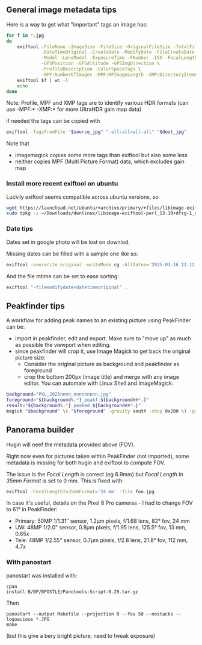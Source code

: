 ## General image metadata tips

Here is a way to get what "important" tags an image has:

```sh
for f in *.jpg
do
    exiftool -FileName -ImageSize -FileSize -OriginalFileSize -TotalFileSize\
             -DateTimeOriginal -CreateDate -ModifyDate -FileCreateDate -FileModifyDate \
             -Model -LensModel -ExposureTime -FNumber -ISO -FocalLength -Aperture -composite:FieldOfView -Orientation \
             -GPSPosition -GPSAltitude -GPSImgDirection \
             -ProfileDescription -ColorSpaceTags \
             -MPF:NumberOfImages -MPF:MPImageLength -XMP:DirectoryItemLength -XMP:HdrPlusMakernote -file "$f"
    exiftool $f | wc -l
    echo
done
```

Note: Profile, MPF and XMP tags are to identify various HDR formats (can use -MPF:* -XMP:* for more UltraHDR gain map data)

if needed the tags can be copied with

```sh
exiftool -TagsFromFile "$source_jpg" "-all:all>all:all" "$dest_jpg"
```

Note that 
* imagemagick copies some more tags than exiftool but also some less
* neither copies MPF (Multi Picture Format) data, which excludes gain map

### Install more recent exiftool on ubuntu

Luckily exiftool seems compatible across ubuntu versions, so

```sh
wget https://launchpad.net/ubuntu/+archive/primary/+files/libimage-exiftool-perl_13.10+dfsg-1_all.deb
sudo dpkg -i ~/Downloads/dwnlinux/libimage-exiftool-perl_13.10+dfsg-1_all.deb
```

### Date tips

Dates set in google photo will be lost on downlod.

Missing dates can be filled with a sample one like so:

```sh
exiftool -overwrite_original -writeMode cg -AllDates='2025:03:16 12:12:12' .
```

And the file mtime can be set to ease sorting:

```sh
exiftool "-filemodifydate<datetimeoriginal" .
```

## Peakfinder tips

A workflow for adding peak names to an  existing picture using PeakFinder can be:

* import in peakfinder, edit and export. Make sure to "move up" as much as possible the viewport when editing.
* since peakfinder will crop it, use Image Magick to get back the original picture size:
  * Consider the original picture as background and peakfinder as foreground
  * crop the bottom 200px (image title) and merge with any image editor. You can automate with Linux Shell and ImageMagick:


```sh
background="PXL_2025nnnn_nnnnnnnnn.jpg"
foreground="${background%.*}_peakf.${background##*.}"
result="${background%.*}_peaked.${background##*.}"
magick "$background" \( "$foreground" -gravity south -chop 0x200 \) -gravity north -composite "$result"
```

## Panorama builder

Hugin will neef the metadata provided above (FOV).

Right now even for pictures taken within PeakFinder (not imported), some metadata is missing for both hugin and exiftool to compute FOV.

The issue is the *Focal Length* is correct (eg 6.9mm) but *Focal Length In 35mm Format* is set to 0 mm.
This is fixed with:

```sh
exiftool -FocalLengthIn35mmFormat='24 mm' -file foo.jpg
```

In case it's useful, details on the Pixel 8 Pro cameras - I had to change FOV to 61° in PeakFinder:

* Primary: 50MP 1/1.31″ sensor, 1.2μm pixels, f/1.68 lens, 82° fov, 24 mm
* UW:      48MP 1/2.0"  sensor, 0.8µm pixels, f/1.95 lens, 125.5° fov, 13 mm, 0.65x
* Tele:    48MP 1/2.55" sensor, 0.7µm pixels, f/2.8  lens, 21.8° fov, 112 mm, 4.7x

### With panostart

panostart was installed with:

```
cpan
install B/BP/BPOSTLE/Panotools-Script-0.29.tar.gz
```

Then

```
panostart --output Makefile --projection 0 --fov 50 --nostacks --loquacious *.JPG
make
```

(but this give a bery bright picture, need to tweak exposure)

